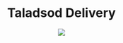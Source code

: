 <h1 align="center">Taladsod Delivery</h1>
<div align="center">
<image src="https://raw.githubusercontent.com/pppoond/market_delivery/master/images/home_screen.png?raw=true">
</div>

